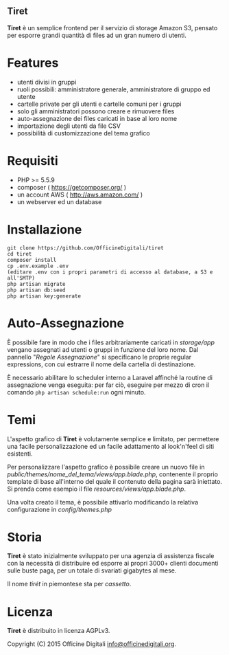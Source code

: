 ## Tiret

**Tiret** è un semplice frontend per il servizio di storage Amazon S3, pensato per esporre grandi
quantità di files ad un gran numero di utenti.

# Features

* utenti divisi in gruppi
* ruoli possibili: amministratore generale, amministratore di gruppo ed utente
* cartelle private per gli utenti e cartelle comuni per i gruppi
* solo gli amministratori possono creare e rimuovere files
* auto-assegnazione dei files caricati in base al loro nome
* importazione degli utenti da file CSV
* possibilità di customizzazione del tema grafico

# Requisiti

* PHP >= 5.5.9
* composer ( https://getcomposer.org/ )
* un account AWS ( http://aws.amazon.com/ )
* un webserver ed un database

# Installazione

```
git clone https://github.com/OfficineDigitali/tiret
cd tiret
composer install
cp .env.example .env
(editare .env con i propri parametri di accesso al database, a S3 e all'SMTP)
php artisan migrate
php artisan db:seed
php artisan key:generate
```

# Auto-Assegnazione

È possibile fare in modo che i files arbitrariamente caricati in _storage/app_ vengano assegnati
ad utenti o gruppi in funzione del loro nome. Dal pannello "_Regole Assegnazione_" si specificano
le proprie regular expressions, con cui estrarre il nome della cartella di destinazione.

È necessario abilitare lo scheduler interno a Laravel affinché la routine di assegnazione venga
eseguita: per far ciò, eseguire per mezzo di cron il comando `php artisan schedule:run` ogni
minuto.

# Temi

L'aspetto grafico di **Tiret** è volutamente semplice e limitato, per permettere una facile
personalizzazione ed un facile adattamento al look'n'feel di siti esistenti.

Per personalizzare l'aspetto grafico è possibile creare un nuovo file in
_public/themes/nome_del_tema/views/app.blade.php_, contenente il proprio template di base
all'interno del quale il contenuto della pagina sarà iniettato. Si prenda come esempio il file
_resources/views/app.blade.php_.

Una volta creato il tema, è possibile attivarlo modificando la relativa configurazione in
_config/themes.php_

# Storia

**Tiret** è stato inizialmente sviluppato per una agenzia di assistenza fiscale con la necessità
di distribuire ed esporre ai propri 3000+ clienti documenti sulle buste paga, per un totale di
svariati gigabytes al mese.

Il nome _tirét_ in piemontese sta per _cassetto_.

# Licenza

**Tiret** è distribuito in licenza AGPLv3.

Copyright (C) 2015 Officine Digitali <info@officinedigitali.org>.
